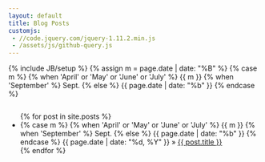 ```yaml
---
layout: default
title: Blog Posts
customjs:
 - //code.jquery.com/jquery-1.11.2.min.js
 - /assets/js/github-query.js
---
```

{% include JB/setup %}
{% assign m = page.date | date: "%B" %}
{% case m %}
  {% when 'April' or 'May' or 'June' or 'July' %} {{ m }}
  {% when 'September' %} Sept.
  {% else %} {{ page.date | date: "%b" }}
{% endcase %}

<div class="row">
	<div class="large-8 columns">
		<ul class="posts-list">
			{% for post in site.posts %}
				<li>
					<span>
					{% case m %}
						{% when 'April' or 'May' or 'June' or 'July' %} {{ m }}
						{% when 'September' %} Sept.
						{% else %} {{ page.date | date: "%b" }}
					{% endcase %} {{ page.date | date: "%d, %Y" }}
					</span> &raquo; <a href="{{ post.url }}">{{ post.title }}</a>
				</li>
			{% endfor %}
		</ul>
	</div>
</div>